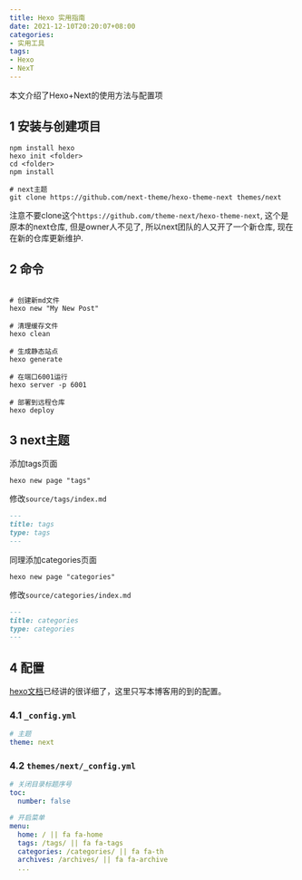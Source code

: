 ```yaml
---
title: Hexo 实用指南
date: 2021-12-10T20:20:07+08:00
categories: 
- 实用工具
tags:
- Hexo
- NexT
---
```


本文介绍了Hexo+Next的使用方法与配置项

<!-- more -->

## 1 安装与创建项目

```shell
npm install hexo
hexo init <folder>
cd <folder>
npm install

# next主题
git clone https://github.com/next-theme/hexo-theme-next themes/next
```

注意不要clone这个`https://github.com/theme-next/hexo-theme-next`, 这个是原本的next仓库, 但是owner人不见了, 所以next团队的人又开了一个新仓库, 现在在新的仓库更新维护.


## 2 命令

```shell

# 创建新md文件
hexo new "My New Post"

# 清理缓存文件
hexo clean

# 生成静态站点
hexo generate

# 在端口6001运行
hexo server -p 6001

# 部署到远程仓库
hexo deploy

```

## 3 next主题

添加tags页面

```shell
hexo new page "tags"
```

修改`source/tags/index.md`

```markdown
---
title: tags
type: tags
---
```

同理添加categories页面

```shell
hexo new page "categories"
```

修改`source/categories/index.md`

```markdown
---
title: categories
type: categories
---
```

## 4 配置

[hexo文档](https://hexo.io/zh-cn/docs/configuration)已经讲的很详细了，这里只写本博客用的到的配置。

### 4.1 `_config.yml`

```yml
# 主题
theme: next
```

### 4.2 `themes/next/_config.yml`

```yml
# 关闭目录标题序号
toc:
  number: false

# 开启菜单
menu:
  home: / || fa fa-home
  tags: /tags/ || fa fa-tags
  categories: /categories/ || fa fa-th
  archives: /archives/ || fa fa-archive
  ...
```
